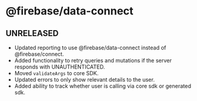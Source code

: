 # @firebase/data-connect
## UNRELEASED
* Updated reporting to use @firebase/data-connect instead of @firebase/connect.
* Added functionality to retry queries and mutations if the server responds with UNAUTHENTICATED.
* Moved `validateArgs` to core SDK.
* Updated errors to only show relevant details to the user.
* Added ability to track whether user is calling via core sdk or generated sdk.

